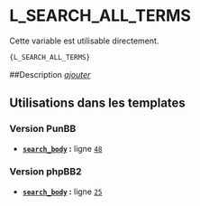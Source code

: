 # L_SEARCH_ALL_TERMS


Cette variable est utilisable directement.

```html
{L_SEARCH_ALL_TERMS}
```

##Description
[*ajouter*](https://fa-tvars.appspot.com/var/L_SEARCH_ALL_TERMS)

## Utilisations dans les templates

### Version PunBB
* __[`search_body`](../tpl/var/punbb/search_body.md#readme) :__ ligne [`48`](../tpl/src/punbb/search_body.tpl#L48)

### Version phpBB2
* __[`search_body`](../tpl/var/subsilver/search_body.md#readme) :__ ligne [`25`](../tpl/src/subsilver/search_body.tpl#L25)